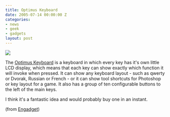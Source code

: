 ```yaml
---
title: Optimus Keyboard
date: 2005-07-14 00:00:00 Z
categories:
- news
- geek
- gadgets
layout: post
---
```


<a href="http://www.artlebedev.com/portfolio/optimus/"><img src="http://danbarber.me.s3.amazonaws.com/images/2005-07-14-optimus-keyboard/optimus-key.jpg" class="left" /></a>

The <a href="http://www.artlebedev.com/portfolio/optimus/">Optimus Keyboard</a> is a keyboard in which every key has it's own little LCD display, which means that each key can show exactly which function it will invoke when pressed.  It can show any keyboard layout - such as qwerty or Dvorak, Russian or French - or it can show tool shortcuts for Photoshop or key layout for a game.  It also has a group of ten configurable buttons to the left of the main keys.

I think it's a fantastic idea and would probably buy one in an instant.

(from <a href="http://www.engadget.com/entry/1234000740050460/">Engadget</a>)
